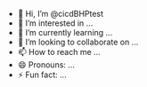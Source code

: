 - 👋 Hi, I’m @cicdBHPtest
- 👀 I’m interested in ...
- 🌱 I’m currently learning ...
- 💞️ I’m looking to collaborate on ...
- 📫 How to reach me ...
- 😄 Pronouns: ...
- ⚡ Fun fact: ...

<!---
cicdBHPtest/cicdBHPtest is a ✨ special ✨ repository because its `README.md` (this file) appears on your GitHub profile.
You can click the Preview link to take a look at your changes.
--->
